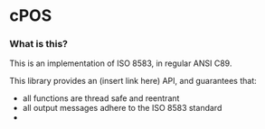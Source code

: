 # cPOS

### What is this?

This is an implementation of ISO 8583, in regular ANSI C89.

This library provides an (insert link here) API, and guarantees that:

* all functions are thread safe and reentrant
* all output messages adhere to the ISO 8583 standard
* 

